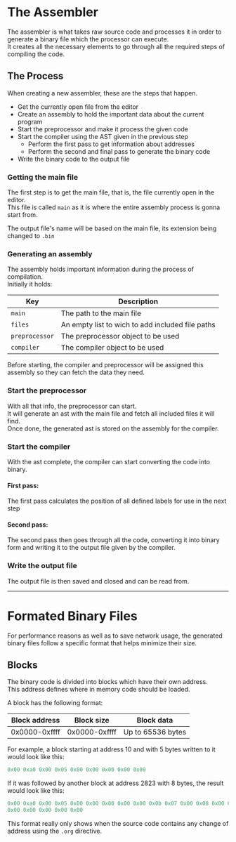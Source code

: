 # The Assembler

The assembler is what takes raw source code and processes it in order to generate a binary file which the processor can execute.  
It creates all the necessary elements to go through all the required steps of compiling the code.

## The Process

When creating a new assembler, these are the steps that happen.

- Get the currently open file from the editor
- Create an assembly to hold the important data about the current program
- Start the preprocessor and make it process the given code
- Start the compiler using the AST given in the previous step
    - Perform the first pass to get information about addresses
    - Perform the second and final pass to generate the binary code
- Write the binary code to the output file

### Getting the main file

The first step is to get the main file, that is, the file currently open in the editor.  
This file is called `main` as it is where the entire assembly process is gonna start from.

The output file's name will be based on the main file, its extension being changed to `.bin`

### Generating an assembly

The assembly holds important information during the process of compilation.  
Initially it holds:

| Key            | Description                                      |
| -------------- | ------------------------------------------------ |
| `main`         | The path to the main file                        |
| `files`        | An empty list to wich to add included file paths |
| `preprocessor` | The preprocessor object to be used               |
| `compiler`     | The compiler object to be used                   |

Before starting, the compiler and preprocessor will be assigned this assembly so they can fetch the data they need.

### Start the preprocessor

With all that info, the preprocessor can start.  
It will generate an ast with the main file and fetch all included files it will find.  
Once done, the generated ast is stored on the assembly for the compiler.

### Start the compiler

With the ast complete, the compiler can start converting the code into binary.

#### First pass:

The first pass calculates the position of all defined labels for use in the next step

#### Second pass:

The second pass then goes through all the code, converting it into binary form and writing it to the output file given by the compiler.

### Write the output file

The output file is then saved and closed and can be read from.

---

# Formated Binary Files

For performance reasons as well as to save network usage, the generated binary files follow a specific format that helps minimize their size.

## Blocks

The binary code is divided into blocks which have their own address.  
This address defines where in memory code should be loaded.

A block has the following format:

| Block address | Block size    | Block data        |
| ------------- | ------------- | ----------------- |
| 0x0000-0xffff | 0x0000-0xffff | Up to 65536 bytes |

For example, a block starting at address 10 and with 5 bytes written to it would look like this:

```c
0x00 0xa0 0x00 0x05 0x00 0x00 0x00 0x00 0x00
```

If it was followed by another block at address 2823 with 8 bytes, the result would look like this:

```c
0x00 0xa0 0x00 0x05 0x00 0x00 0x00 0x00 0x00 0x0b 0x07 0x00 0x08 0x00 0x00 0x00
0x00 0x00 0x00 0x00 0x00
```

This format really only shows when the source code contains any change of address using the `.org` directive.
